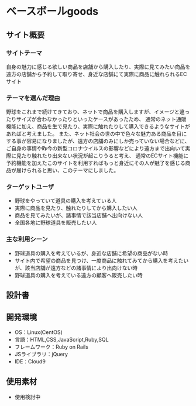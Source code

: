 # ベースボールgoods

## サイト概要
### サイトテーマ
自身の魅力に感じる欲しい商品を店舗から購入したり、実際に見てみたい商品を遠方の店舗から予約して取り寄せ、身近な店舗にて実際に商品に触れられるECサイト

### テーマを選んだ理由
野球をこれまで続けてきており、ネットで商品を購入しますが、イメージと違ったりサイズが合わなかったりといったケースがあったため、
通常のネット通販機能に加え、商品を生で見たり、実際に触れたりして購入できるようなサイトがあればと考えました。
また、ネット社会の世の中で色々な魅力ある商品を目にする事が容易になりましたが、遠方の店舗のみにしか売っていない場合などに、
ご自身の事情や昨今の新型コロナウイルスの影響などにより遠方まで出向いて実際に見たり触れたり出来ない状況が起こりうると考え、
通常のECサイト機能に予約機能を加えたこのサイトを利用すればもっと身近にその人が魅了を感じる商品が届けられると思い、このテーマにしました。

### ターゲットユーザ
- 野球をやっていて道具の購入を考えている人
- 実際に商品を見たり、触れたりしてから購入したい人
- 商品を見てみたいが、諸事情で該当店舗へ出向けない人
- 全国各地に野球道具を販売したい人

### 主な利用シーン
- 野球道具の購入を考えているが、身近な店舗に希望の商品がない時
- サイト内で希望の商品を見つけ、一度商品に触れてみてから購入を考えたいが、該当店舗が遠方などの諸事情により出向けない時
- 野球道具の購入を考えている遠方の顧客へ販売したい時

## 設計書


## 開発環境
- OS：Linux(CentOS)
- 言語：HTML,CSS,JavaScript,Ruby,SQL
- フレームワーク：Ruby on Rails
- JSライブラリ：jQuery
- IDE：Cloud9

## 使用素材
- 使用検討中